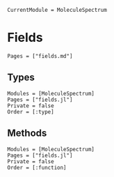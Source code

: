 ```@meta
CurrentModule = MoleculeSpectrum
```

# Fields
```@index
Pages = ["fields.md"]
```

## Types
```@autodocs
Modules = [MoleculeSpectrum]
Pages = ["fields.jl"]
Private = false
Order = [:type]
```

## Methods
```@autodocs
Modules = [MoleculeSpectrum]
Pages = ["fields.jl"]
Private = false
Order = [:function]
```